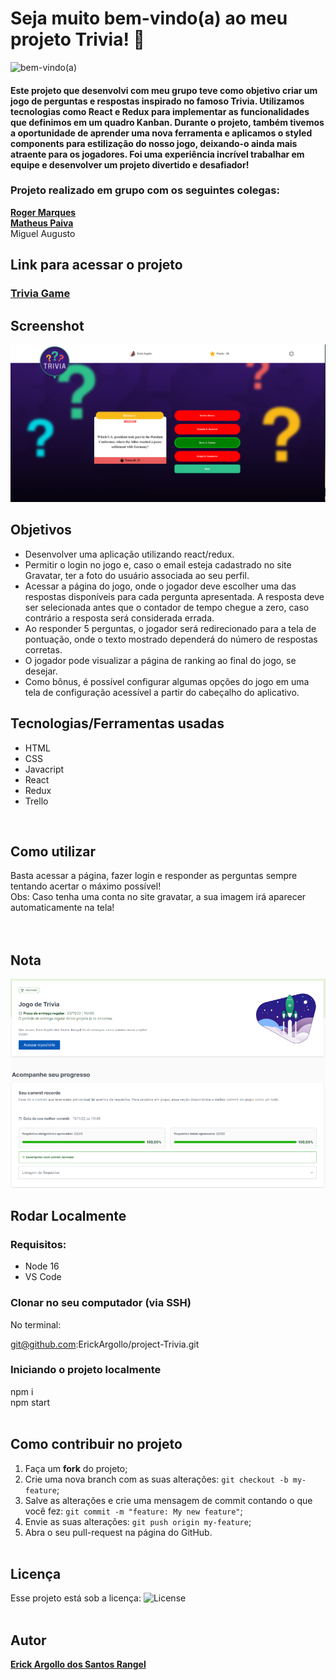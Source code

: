 # Seja muito bem-vindo(a) ao meu projeto Trivia! :rocket:
![bem-vindo(a)](https://github.com/ErickArgollo/project-Trivia/blob/main/69jg.gif)

#### <p>Este projeto que desenvolvi com meu grupo teve como objetivo criar um jogo de perguntas e respostas inspirado no famoso Trivia. Utilizamos tecnologias como React e Redux para implementar as funcionalidades que definimos em um quadro Kanban. Durante o projeto, também tivemos a oportunidade de aprender uma nova ferramenta e aplicamos o styled components para estilização do nosso jogo, deixando-o ainda mais atraente para os jogadores. Foi uma experiência incrível trabalhar em equipe e desenvolver um projeto divertido e desafiador!

### Projeto realizado em grupo com os seguintes colegas:
<b> <a href="https://www.linkedin.com/in/roger-marques-dev/"> Roger Marques</a></b> <br>
<b> <a href="https://www.linkedin.com/in/matheus-paiva-13710686/"> Matheus Paiva</a> </b> <br>
Miguel Augusto

</p>

## Link para acessar o projeto
### <b> <a href="https://project-trivia-dolsrj5js-erickargollo.vercel.app/">Trivia Game</a> </b> <br>

## Screenshot
![ScreenShot](https://github.com/ErickArgollo/project-Trivia/blob/main/printTrivia.png)

## Objetivos
  * Desenvolver uma aplicação utilizando react/redux.
  * Permitir o login no jogo e, caso o email esteja cadastrado no site Gravatar, ter a foto do usuário associada ao seu perfil.
  * Acessar a página do jogo, onde o jogador deve escolher uma das respostas disponíveis para cada pergunta apresentada. A resposta deve ser selecionada antes que o contador de tempo chegue a zero, caso contrário a resposta será considerada errada.
  * Ao responder 5 perguntas, o jogador será redirecionado para a tela de pontuação, onde o texto mostrado dependerá do número de respostas corretas.
  * O jogador pode visualizar a página de ranking ao final do jogo, se desejar.
  * Como bônus, é possível configurar algumas opções do jogo em uma tela de configuração acessível a partir do cabeçalho do aplicativo.

## Tecnologias/Ferramentas usadas
  * HTML
  * CSS
  * Javacript
  * React
  * Redux
  * Trello
  <br>

## Como utilizar
  Basta acessar a página, fazer login e responder as perguntas sempre tentando acertar o máximo possível! 
  <br>
  Obs: Caso tenha uma conta no site gravatar, a sua imagem irá aparecer automaticamente na tela! <br><br>
<br>

## Nota
![Screen](https://github.com/ErickArgollo/project-Trivia/blob/main/triviaGrade.png)

## Rodar Localmente
  ### Requisitos:
   * Node 16
   * VS Code
    
  ### Clonar no seu computador (via SSH)
  No terminal:
  
  git@github.com:ErickArgollo/project-Trivia.git
  

  ### Iniciando o projeto localmente
  npm i <br>
  npm start <br><br> 

## Como contribuir no projeto
  1. Faça um **fork** do projeto;
  2. Crie uma nova branch com as suas alterações: `git checkout -b my-feature`;
  3. Salve as alterações e crie uma mensagem de commit contando o que você fez: `git commit -m "feature: My new feature"`;
  4. Envie as suas alterações: `git push origin my-feature`;
  5. Abra o seu pull-request na página do GitHub.<br><br>

  ## Licença
  Esse projeto está sob a licença:
  <img alt="License" src="https://img.shields.io/badge/license-MIT-brightgreen"><br><br>
  
##  Autor
<a href="https://www.linkedin.com/in/erick-argollo/">
 <b>Erick Argollo dos Santos Rangel</b></a> <a href="https://www.linkedin.com/in/erick-argollo/"></a>
